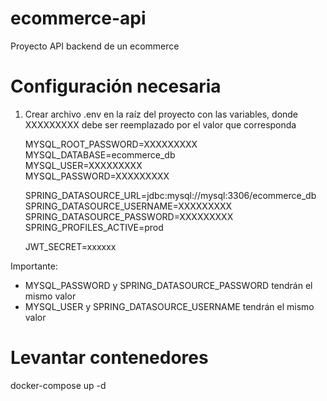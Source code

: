 # ecommerce-api
Proyecto API backend de un ecommerce

# Configuración necesaria
1. Crear archivo .env en la raíz del proyecto con las variables, donde XXXXXXXXX debe ser reemplazado por 
el valor que corresponda


   MYSQL_ROOT_PASSWORD=XXXXXXXXX<br>
   MYSQL_DATABASE=ecommerce_db<br>
   MYSQL_USER=XXXXXXXXX<br>
   MYSQL_PASSWORD=XXXXXXXXX

   
   SPRING_DATASOURCE_URL=jdbc:mysql://mysql:3306/ecommerce_db<br>
   SPRING_DATASOURCE_USERNAME=XXXXXXXXX<br>
   SPRING_DATASOURCE_PASSWORD=XXXXXXXXX<br>
   SPRING_PROFILES_ACTIVE=prod<br>

   JWT_SECRET=xxxxxx

Importante:
- MYSQL_PASSWORD y SPRING_DATASOURCE_PASSWORD tendrán el mismo valor
- MYSQL_USER y SPRING_DATASOURCE_USERNAME tendrán el mismo valor

# Levantar contenedores
docker-compose up -d

